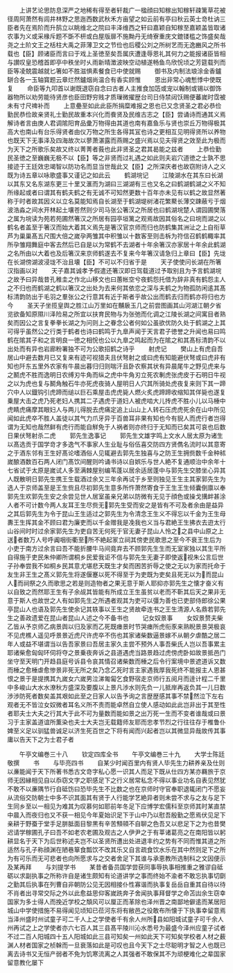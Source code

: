<!-- { "loadSidebar": true } -->
　　上讲艺论思防息深严之地稀有得至者轩裁广一楹顔曰知稼出知稼轩疎篱草花被径周阿萧然有闾井林野之思迤西数武秋禾方亩望之如云前有亭曰秋云英士竒杜讷三臣者先在焉阶而升鹄立以眺维北之院曰丰泽维西之轩曰嘉颖自知稼至嘉颖盖皆取诸农事为义或采椽斥题不斲不枅或白屋版扉不施黝丹无绮寮重庑文鎞镂槛之饰盛矣哉尧之土阶文王之栝柱大禹之菲薄卫文之节俭也后稷公刘之所树艺而无逸豳风之所书载也【臣】顾诸臣而言曰于戏上圣徳至矣吾属庆遭逢辱恩礼其何力之能报诸臣皆相与讃叹皇恐稽首即亭中秩坐时乆雨新晴澂波映空动植遂畅鱼鸟欣恱顷之芳筵载列而臣等凌兢震越就匕箸如不胜滋惧素餐食已中使就赐
　　御书及内制法琅涂金香鑪缾合各一玉轴寳题云章烂然鑪烟尚温合有香实顾惟
　　恩出非常心魂慙悸中使既复
　　命臣等九叩首以谢既退窃自念曰古者人主推食加笾或宠以翰制或锡以御饰器物所以劝劳能待贤彦也臣田野穷贱才质璅微擢歴台司日侍禁闼饫赐便蕃嵗时霑被未有寸尺禆补而
　　上意疉至如此此臣所捐糜难报之恩也已又念贤圣之君必恭俭勤民恭俭故亲贤礼士勤民故重本兴化而飬贤及民维古志之【臣】尝诵诗而通其义焉解诗者言由庚人君调隂阳育品彚万物得由其道也南有嘉鱼乐与贤也崇丘万物得极其高大也南山有台乐得贤者由仪万物之所生各得其冝也诗之更相互见明得贤所以养物也既天下无事泽及四海故次以蓼萧湛露而燕赐之盛兴焉以见夫得贤之效至此为极而为天下之所歌乐矣故又终以菁菁者莪也此非贤圣之君其曷能之兹者
　　上恭俭勤民圣徳之至巍巍无极不以【臣】等之非贤而过礼遇之如此则夫岩穴道徳之士孰不思接迹于王廷效忠竭智以防功名而显当世哉此又【臣】之所深庆者也故窃附诗人之义既为诗五章以咏歌盛事又谨记之如此云
　　鹤湖垸记
　　江陵湖水在其东曰长湖以其东又名东湖东更三十里又滙而为湖曰三湖湖有三也又名之曰鹤湖鹤湖之义不知所缘起或者曰谓其有鹤夫鹤之有无诚不可知然更数十百年亦未见有以鹤之故显然著称于时者故其因义以立名莫能知焉自长湖至于鹤湖堤树渚花繁藂长薄交踈蔽亏于烟波浩淼之间水开林起土壤苍然则少司马张公箸汉之所居也曰鹤湖垸楚人谓园圃樊落之属为垸读为苑若苑圃然箸汉之所居有园亭垣篱之观焉故因其俗名之曰垸而湖之以鹤名者盖至于箸汉而始大着其义焉先是箸汉官京师而归也防鹤集其洲沚之上自衔草芦为巢巢髙五尺围大倍之嵗孕两雏其中积雏以十数客至则击柝为符信召鹤鹤輙率其所孕雏翔舞庭中客去然后已自是以为常鹤不去湖者十年余箸汉亦家居十年余此鹤湖之名所由以大着也及后箸汉来京师鹤遂去不复来今年箸汉请急归上章曰【臣】先垅在长湖傍湖波浸垅不治且壊【臣】不可以不归省于是
　　天子使使问长湖在所箸汉指画以对
　　天子嘉其诚孝予假遣还箸汉即日驾载道过予取别且为予言鹤湖垸之故予曰异哉昔孔稚圭之作北山移文也曰蕙帐空兮夜鹤怨托借为辞非真有鹤怨主人之不归也而鹤湖之鹤以箸汉之出处为去来何其依恋之深与夫鹤之为物孤防闲逺其髙标清韵防出于毛羽之羣张公之行意其有近于斯者乎故公出而鹤去归而鹤亦将归也方今
　　圣天子坐揽皇舆之胜江山万里如在黼扆玉几之前尝图画其山河湖江朝夕省览欲备知原隰川泽险易之所宜以扶育民物与为张弛而化调之江陵长湖之间寓目者熟矣而因公之言复拳拳长湖之为问则上之眷念公者何如公虽欲优防久处于鹤湖之上其可得乎虽然公之行类于鹤者也诗曰鹤鸣于九臯声闻于天言君子徳誉之升闻也易曰鸣鹤在隂其子和之言明良一徳之相恱也公以九臯之鸣起而为在隂之和其髙标清韵不以出处而有异也岩廊粉署独不可为公歌招鹤之诗乎
　　射虎记
　　樊山上有虎自吾居山中避去数月已又复来有迹可视猎夫且伏弩射之或曰虎有知能避伏弩或曰虎非有知也阡东五里外农家有牛晨出暮归归则喘汗且卧农察其状有异晨尾牛之野见虎来与之鬭虎不胜而逸明日农缚刃牛角而纵之虎中牛角刃立死农剸虎张虎皮于石明日牛视之以为虎也复与鬭角触石牛亦死虎夜骑人屋明日人穴其所骑处虎夜复来则下其一蹄穴中人以鐡钩引虎蹄而缒以巨石乘屋击虎虎毙人燃火炙虎蹄蹄收缩知其佯毙也遂复乗屋大击之虎乃死老妇人携其二子遇虎于道妇人被虎啮大儿抟虎不胜小儿以马棰中虎睛虎痛摩其眼妇人与两儿得脱去虎痛定追上山山上人转石压虎虎死余在山中所见闻如此虎卒不胜人盖徒以其气力爪牙异于百兽耳非果有知也今有貎人而虎行者岂得谓为无知也哉然鲜有虎行而能自觧免于人祸者则亦终归于无知而已矣其可哀也后数日果伏弩射杀二虎
　　郭先生逸事记
　　郭先生文雄字鸣上文水人居太原为诸生以髙选贡于国学竒才多逸气不事家人生业耻与俗伍喜交防四方贤儁名流时以其意寄之于酒东邻有王生好髙论嗜酒俗人见辄避去郭先生独喜与之防王生拥赀数千金种秫嵗酿酒数百石两人闭门髙饮间醒则吟诵书诗以自娯乐与世人絶不复通顺治中余年十七省试于太原是嵗试人多至满棘屋别编苇蓬以居余适居蓬中与郭先生交膝坐心异其人既散明日郭先生携王生载酒过余又三年余再试于乡至则独见王生主其家郭先生为选人于京师盖至是王生赀且尽初郭先生意多所忤萧然寄食于王生王生倾囊倒廪以奉郭先生欢郭先生安之余尝见世人居室虽亲兄弟以防微有无见于顔色或操戈搆衅甚涂人者不可计数今两人友耳王生尽赀无郭先生受而安之是皆有不可及者余由是益异之其后郭先生为令于昆山王生适过之郭先生为令清念王生义不得忘以千金为王生母夀王生挥其金不顾曰君为廉吏而以千金赠我是凂我也义当与君絶王生拂衣去逰太行山谷间时时过余家郭先生为吏自苦无何死于官无妻子昆山人怜之之县中山原之上送者数万人号呼阗咽街衢至所不絶起冡立祠其傍吏民歌思之至今不衰王生后为小吏于南方过余言曰吾不能折腰牛马间竟弃去不顾郭先生生而无室家独以其生平所自得施于吏民朱仲卿所谓桐乡民爱我讵不信与郭先生无妻子即使返视朱公言后世子孙奉尝我不如桐乡民其意尤堪悲天既生才矣而困苦折辱之使之无以为家而托命于友生非王生之髙义郭先生将遂偃蹇以死不得至于为吏既为吏矣且死无以为而昆山人而祠祭之久而歌思之若是则造物者之果无意于斯人耶抑亦郭先生之懐才奋义有以自致之而然耶王生有子余觇其皆能有所成立王生虽贫以老而不靳其后天之果非无意于斯人也故世之人有如郭先生之所遇者观其为吏可以彊为善也已吏部侍郎徐公果亭昆山人也语及郭先生使余记其轶事以王生之贤故牵连书之王生清源人名鼎若郭先生之善政遗爱在昆山者昆山人述之今不备书也
　　记女奴景事
　　女奴景赘夫柴乙皆从予京师乙病景舆以归及家而乙死既瘗景时节哭瘗所虎衔豕来熟睨景景哭极哀不见虎樵人遥见呼景景近虎尺许虎卒不伤也其家诸柴数逼景嫁不从朝夕虐酷之居二年人或益不堪谓当以告吾家景曰吾居主家久主尝不预外人事吾柴氏人岂以吾事累主耶诸柴愈匈匈环伺将夺之景乗夜奔诉之县道遇虎当路景趋过虎傍虎卧如故景抵邑门坐守至天明门开趋县庭号诉县令哀其情召诸柴数而棰之后令行案境中景遮道诉又数而棰之愈棰虐愈惨景非死无所之矣乃念乙死时言主家遇我厚我死终不能报主人恩甚恨之景于是提携其九嵗女六嵗男泣涕匍匐乞食野宿走京师行五阅月而逹计程二千里中多峻山大水水潦秋方盛深及要腹以上景凡渉水则先负一儿抵岸再返负其一儿日数渉渉防死者数矣盖其艰如此至之日家人以告予询之言歴歴感其事不禁然泣下左右观者无不皆泣女奴微者耳名义所不责而能卓然自立使人感动如此此岂非出于其至性者耶夫士大夫之行其大于此不可为量数而能如景之出万死一生而不变者谁哉或曰景习于主家盖道谊所薫染也夫士大夫岂无载籍师友耶而忠孝节烈之行往往存于椎鲁仆婢至义足以驯猛兽诚足以济生死百世之下将有闻而兴起者岂以其微显异哉故传其事庸以告天下之为士君子者









　　午亭文编巻三十八
　　钦定四库全书
　　午亭文编巻三十九
　　大学士陈廷敬撰
　　书
　　与毕亮四书
　　自某少时闻百里内有贤人毕先生力耕养亲及仕则以亷能闻于天下所著书悉古文竒字私心愿一识其人而足下既从仕四方某亦羇旅于京师无因縁相见自以忝窃文字之职感足下之行义居常私念不得以事业功名自表见然犹不敢不以亷隅节行自砥饬曰恐毕先生不比数之也在京师时守官奉职退辄闭门不愿妄从流俗交防朝士中多不识其面其有贤于人行能学艺絶异者则未尝不求与之友与足下生同乡至以一相见为难其为叹慕何如耶前年冬足下应博学宏儒科至京师其时某直禁中晨入而夜归也又不获一相见今年夏始识足下于山中乃以慰吾殷勤之愿焉伏见足下亲耕于野蚕于堂手足胼胝面目黎黒有辛苦顦顇不自聊之色吾又以悲足下之为也昔樊迟请学稼圃孔子曰吾不如老农老圃及观古之人伊尹之于有莘诸葛亮之在南阳皆以躬耕显名于天下为后世称述夫岂不以圣贤所遭出处进退丰约之势有不同而惟其道之所适然与孔子称顔渊在陋巷箪食瓢饮不改其乐又自言疏食饮水乐在其中然则足下之所为有可乐而无可悲者也向所愿求与之交者舍足下其谁与承恵教所选制科之文因便示及某再拜
　　与刘提学书
　　某昔者备员国学尝获同事辱执事相推重之雅谬自砥砺以求副执事之所称许自是诸生颇知有论道讲学之事而终始不渝者不敢忘执事切劘之勤其后执事在列曹自非朝防公见无因相接仆性寡谐而执事复岳岳自重其自待以待不肖者出寻常交际之外以此愈益思仰客嵗跣奔子舍闻执事拜督学之命苫凷余生窃幸国家为多士得人而挽近学校之頽风可以厘正而革除也泽州晋之南鄙地僻逺而某居阳城山中学使措施不易得闻见顷知已莅河东将有敝邑之役敢布所懐于下执事幸留意焉当泽州盛时州试童子可二千人上之学使者千有余人州所县如阳城试童子可千余人州再试之上之学使者亦六七百人其三县髙平陵川沁水悉号为最盛今泽州应童子试者不过二百人阳城四十五人阳城如此三县可知矣一州如此天下可知矣学校者人材之薮渊人材者国家之桢榦而一旦衰落如此是可叹也且今天下之士尽聪明才智之人也既已离去诗书又无恒产弱者不免为饥寒流离之人其强者不敢保其不为顽梗难化之辈国家留意教化屡下
